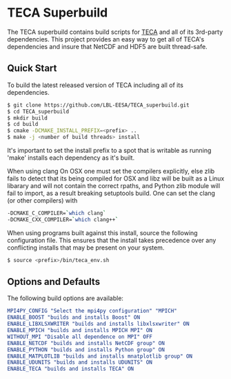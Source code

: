 # TECA Superbuild
The TECA superbuild contains build scripts for [TECA](https://github.com/LBL-EESA/TECA)
and all of its 3rd-party dependencies. This project provides an easy way to get all
of TECA's dependencies and insure that NetCDF and HDF5 are built thread-safe.

## Quick Start
To build the latest released version of TECA including all of its
dependencies.

```bash
$ git clone https://github.com/LBL-EESA/TECA_superbuild.git
$ cd TECA_superbuild
$ mkdir build
$ cd build
$ cmake -DCMAKE_INSTALL_PREFIX=<prefix> ..
$ make -j <number of build threads> install
```

It's important to set the install prefix to a spot that is
writable as running 'make' installs each dependency as it's
built.

When using clang On OSX one must set the compilers explicitly,
else zlib fails to detect that its being compiled for OSX and
libz will be built as a Linux libarary and will not contain
the correct rpaths, and Python zlib module will fail to import,
as a result breaking setuptools build. One can set the clang
(or other compilers) with

```bash
-DCMAKE_C_COMPILER=`which clang`
-DCMAKE_CXX_COMPILER=`which clang++`
```

When using programs built against this install, source the following
configuration file. This ensures that the install takes precedence
over any conflicting installs that may be present on your system.

```bash
$ source <prefix>/bin/teca_env.sh
```

## Options and Defaults
The following build options are available:

```cmake
MPI4PY_CONFIG "Select the mpi4py configuration" "MPICH"
ENABLE_BOOST "builds and installs Boost" ON
ENABLE_LIBXLSXWRITER "builds and installs libxlsxwriter" ON
ENABLE_MPICH "builds and installs MPICH MPI" ON
WITHOUT_MPI "Disable all dependence on MPI" OFF
ENABLE_NETCDF "builds and installs NetCDF group" ON
ENABLE_PYTHON "builds and installs Python group" ON
ENABLE_MATPLOTLIB "builds and installs mnatplotlib group" ON
ENABLE_UDUNITS "builds and installs UDUNITS" ON
ENABLE_TECA "builds and installs TECA" ON
```
